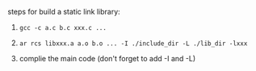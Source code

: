 steps for build a static link library:

1. `gcc -c a.c b.c xxx.c ...`

2. `ar rcs libxxx.a a.o b.o ... -I ./include_dir -L ./lib_dir -lxxx`

3. complie the main code (don't forget to add -I and -L)
